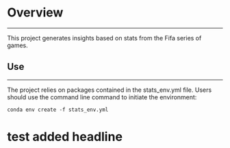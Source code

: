 # Overview

---
This project generates insights based on stats from 
the Fifa series of games.

## Use

--- 
The project relies on packages contained in the 
stats_env.yml file. Users should use the command line 
command to initiate the environment:

`conda env create -f stats_env.yml`

# test added headline
